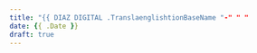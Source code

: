```yaml
---
title: "{{ DIAZ DIGITAL .TranslaenglishtionBaseName "-" " " 
date: {{ .Date }}
draft: true
---
```


